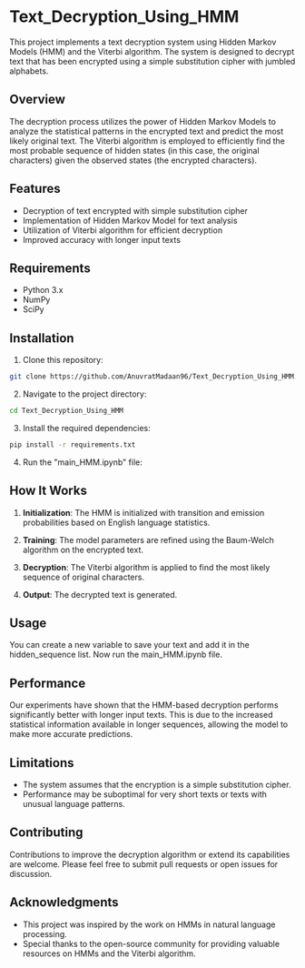 # Text_Decryption_Using_HMM
This project implements a text decryption system using Hidden Markov Models (HMM) and the Viterbi algorithm. The system is designed to decrypt text that has been encrypted using a simple substitution cipher with jumbled alphabets.

## Overview

The decryption process utilizes the power of Hidden Markov Models to analyze the statistical patterns in the encrypted text and predict the most likely original text. The Viterbi algorithm is employed to efficiently find the most probable sequence of hidden states (in this case, the original characters) given the observed states (the encrypted characters).

## Features

- Decryption of text encrypted with simple substitution cipher
- Implementation of Hidden Markov Model for text analysis
- Utilization of Viterbi algorithm for efficient decryption
- Improved accuracy with longer input texts

## Requirements

- Python 3.x
- NumPy
- SciPy

## Installation

1. Clone this repository:
```bash
git clone https://github.com/AnuvratMadaan96/Text_Decryption_Using_HMM.git
```

2. Navigate to the project directory:
```bash
cd Text_Decryption_Using_HMM
```

3. Install the required dependencies:
```bash
pip install -r requirements.txt
```

4. Run the "main_HMM.ipynb" file:

## How It Works

1. **Initialization**: The HMM is initialized with transition and emission probabilities based on English language statistics.

2. **Training**: The model parameters are refined using the Baum-Welch algorithm on the encrypted text.

3. **Decryption**: The Viterbi algorithm is applied to find the most likely sequence of original characters.

4. **Output**: The decrypted text is generated.

## Usage

You can create a new variable to save your text and add it in the hidden_sequence list.
Now run the main_HMM.ipynb file.

## Performance

Our experiments have shown that the HMM-based decryption performs significantly better with longer input texts. This is due to the increased statistical information available in longer sequences, allowing the model to make more accurate predictions.

## Limitations

- The system assumes that the encryption is a simple substitution cipher.
- Performance may be suboptimal for very short texts or texts with unusual language patterns.

## Contributing

Contributions to improve the decryption algorithm or extend its capabilities are welcome. Please feel free to submit pull requests or open issues for discussion.

## Acknowledgments

- This project was inspired by the work on HMMs in natural language processing.
- Special thanks to the open-source community for providing valuable resources on HMMs and the Viterbi algorithm.
